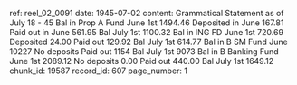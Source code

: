 ref: reel_02_0091
date: 1945-07-02
content: Grammatical Statement as of July 18 - 45
Bal in Prop A Fund June 1st 1494.46
Deposited in June 167.81
Paid out in June 561.95
Bal July 1st 1100.32
Bal in ING FD June 1st 720.69
Deposited 24.00
Paid out 129.92
Bal July 1st 614.77
Bal in B SM Fund June 10227
No deposits
Paid out 1154
Bal July 1st 9073
Bal in B Banking Fund June 1st 2089.12
No deposits 0.00
Paid out 440.00
Bal July 1st 1649.12
chunk_id: 19587
record_id: 607
page_number: 1

